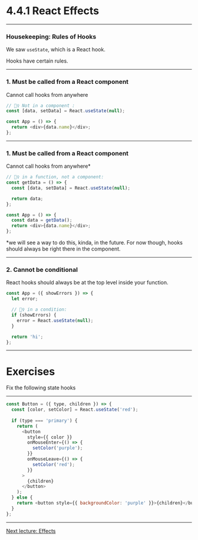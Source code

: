 # 4.4.1 React Effects

---

### Housekeeping: Rules of Hooks

We saw `useState`, which is a React hook.

Hooks have certain rules.

---

### 1. Must be called from a React component

Cannot call hooks from anywhere

```js
// 🙅‍♀️ Not in a component :
const [data, setData] = React.useState(null);

const App = () => {
  return <div>{data.name}</div>;
};
```

---

### 1. Must be called from a React component

Cannot call hooks from anywhere\*

```js
// 🙅‍♀️ in a function, not a component:
const getData = () => {
  const [data, setData] = React.useState(null);

  return data;
};

const App = () => {
  const data = getData();
  return <div>{data.name}</div>;
};
```

\*we will see a way to do this, kinda, in the future. For now though, hooks should always be right there in the component.

---

### 2. Cannot be conditional

React hooks should always be at the top level inside your function.

```js
const App = ({ showErrors }) => {
  let error;

  // 🙅‍♀️ in a condition:
  if (showErrors) {
    error = React.useState(null);
  }

  return 'hi';
};
```

---

# Exercises

Fix the following state hooks

---

```js
const Button = ({ type, children }) => {
  const [color, setColor] = React.useState('red');
 
  if (type === 'primary') {
    return (
      <button
        style={{ color }}
        onMouseEnter={() => {
          setColor('purple');
        }}
        onMouseLeave={() => {
          setColor('red');
        }}
      >
        {children}
      </button>
    );
  } else {
    return <button style={{ backgroundColor: 'purple' }}>{children}</button>;
  }
};
```

---

[Next lecture: Effects](../lecture-2-effects)

